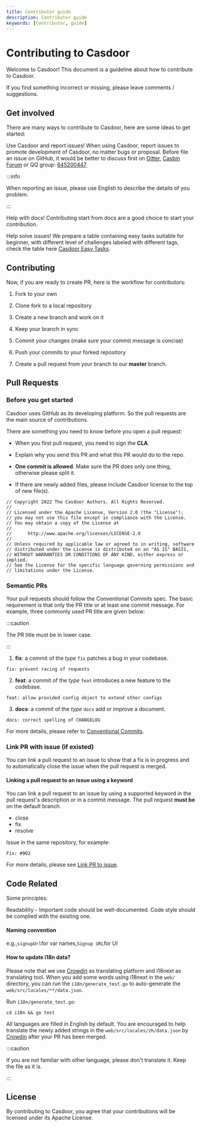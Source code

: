 ```yaml
---
title: Contributor guide
description: Contributor guide
keywords: [Contributor, guide]
---
```


# Contributing to Casdoor

Welcome to Casdoor! This document is a guideline about how to contribute to Casdoor.

If you find something incorrect or missing, please leave comments / suggestions.

## Get involved

There are many ways to contribute to Casdoor, here are some ideas to get started:

Use Casdoor and report issues! When using Casdoor, report issues to promote development of Casdoor, no matter bugs or 
proposal. Before file an issue on GitHub, it would be better to discuss first on [Gitter](https://gitter.im/casbin/casdoor),
[Casbin Forum](https://forum.casbin.com/) or QQ group: [645200447](https://qm.qq.com/cgi-bin/qm/qr?k=SCBnKNj_1ljeXFT2dk8cwoGQwc5lFy8l&jump_from=webapi)

:::info

When reporting an issue, please use English to describe the details of you problem.

:::

Help with docs! Contributing start from docs are a good choice to start your contribution.

Help solve issues! We prepare a table containing easy tasks suitable for beginner, with different level of challenges 
labeled with different tags, check the table here [Casdoor Easy Tasks](https://github.com/orgs/casdoor/projects/1).

## Contributing

Now, if you are ready to create PR, here is the workflow for contributors:

1. Fork to your own

2. Clone fork to a local repository

3. Create a new branch and work on it

4. Keep your branch in sync

5. Commit your changes (make sure your commit message is concise)

6. Push your commits to your forked repository

7. Create a pull request from your branch to our **master** branch.

## Pull Requests

### Before you get started

Casdoor uses GitHub as its developing platform. So the pull requests are the main source of contributions.

There are something you need to know before you open a pull request:

- When you first pull request, you need to sign the **CLA**.

- Explain why you send this PR and what this PR would do to the repo.

- **One commit is allowed**. Make sure the PR does only one thing, otherwise please split it.

- If there are newly added files, please include Casdoor license to the top of new file(s).

```text
// Copyright 2022 The Casdoor Authors. All Rights Reserved.
//
// Licensed under the Apache License, Version 2.0 (the "License");
// you may not use this file except in compliance with the License.
// You may obtain a copy of the License at
//
//      http://www.apache.org/licenses/LICENSE-2.0
//
// Unless required by applicable law or agreed to in writing, software
// distributed under the License is distributed on an "AS IS" BASIS,
// WITHOUT WARRANTIES OR CONDITIONS OF ANY KIND, either express or implied.
// See the License for the specific language governing permissions and
// limitations under the License.
```

### Semantic PRs

Your pull requests should follow the Conventional Commits spec. The basic requirement is that only the PR title or at 
least one commit message. For example, three commonly used PR title are given below:

:::caution

The PR title must be in lower case.

:::

1. **fix**: a commit of the _type_ `fix` patches a bug in your codebase.
```text
fix: prevent racing of requests
```

2. **feat**: a commit of the _type_ `feat` introduces a new feature to the codebase.
```text
feat: allow provided config object to extend other configs
```

3. **docs**: a commit of the _type_ `docs` add or improve a document.
```text
docs: correct spelling of CHANGELOG
```

For more details, please refer to [Conventional Commits](https://www.conventionalcommits.org/en/v1.0.0/#summary).

### Link PR with issue (if existed)

You can link a pull request to an issue to show that a fix is in progress and to automatically close the issue when the
pull request is merged.

#### Linking a pull request to an issue using a keyword

You can link a pull request to an issue by using a supported keyword in the pull request's description or in a commit 
message. The pull request **must be** on the default branch. 
- close
- fix
- resolve

Issue in the same repository, for example:

```text
Fix: #902
```

For more details, please see [Link PR to issue](https://docs.github.com/en/issues/tracking-your-work-with-issues/linking-a-pull-request-to-an-issue).

## Code Related

Some principles:

Readability - Important code should be well-documented. Code style should be complied with the existing one.

#### Naming convention

e.g.,`signupUrl`for var names,`Signup URL`for UI

#### How to update i18n data? 

Please note that we use [Crowdin](https://crowdin.com/project/casdoor-site) as translating platform and i18next as 
translating tool. When you add some words using i18next in the `web/` directory, you can run the `i18n/generate_test.go`
to auto-generate the `web/src/locales/**/data.json`.

Run `i18n/generate_test.go`:
```shell
cd i18n && go test
```

All languages are filled in English by default. You are encouraged to help translate the newly added 
strings in the `web/src/locales/zh/data.json` by [Crowdin](https://crowdin.com/project/casdoor-site) after your PR has been merged. 

:::caution

If you are not familiar with other language, please don't translate it. Keep the file as it is.

:::

## License

By contributing to Casdoor, you agree that your contributions will be licensed under its Apache License.